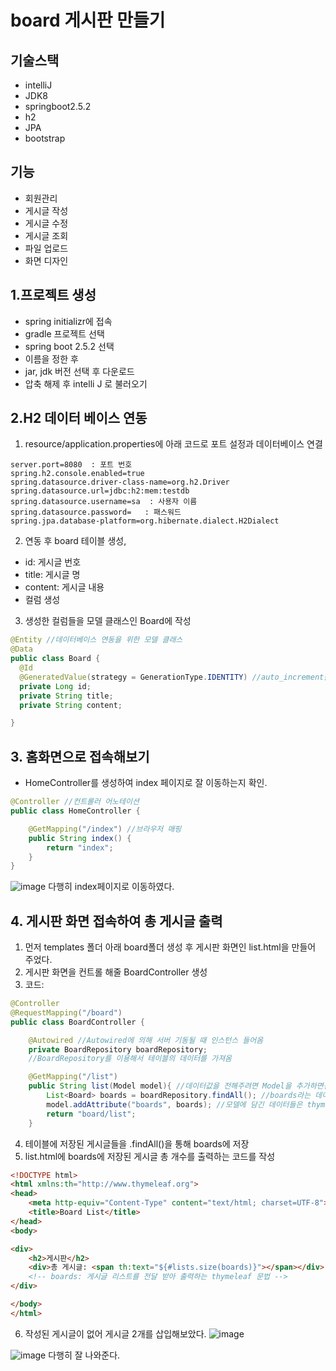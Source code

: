 # board 게시판 만들기

## 기술스택 
- intelliJ
- JDK8
- springboot2.5.2
- h2
- JPA
- bootstrap

## 기능
- 회원관리
- 게시글 작성
- 게시글 수정
- 게시글 조회
- 파일 업로드
- 화면 디자인

## 1.프로젝트 생성 
  * spring initializr에 접속
  * gradle 프로젝트 선택
  * spring boot 2.5.2 선택
  * 이름을 정한 후 
  * jar, jdk 버전 선택 후 다운로드
  * 압축 해제 후 intelli J 로 불러오기


## 2.H2 데이터 베이스 연동

  1. resource/application.properties에 아래 코드로 포트 설정과 데이터베이스 연결
  
  ```
 server.port=8080  : 포트 번호 
 spring.h2.console.enabled=true
 spring.datasource.driver-class-name=org.h2.Driver
 spring.datasource.url=jdbc:h2:mem:testdb
 spring.datasource.username=sa  : 사용자 이름
 spring.datasource.password=   : 패스워드
 spring.jpa.database-platform=org.hibernate.dialect.H2Dialect
  ```
  2. 연동 후 board 테이블 생성, 
   * id: 게시글 번호
   * title: 게시글 명
   * content: 게시글 내용
   * 컬럼 생성
   
  3. 생성한 컬럼들을 모델 클래스인 Board에 작성  
  ```java
  @Entity //데이터베이스 연동을 위한 모델 클래스
@Data
public class Board {
    @Id
    @GeneratedValue(strategy = GenerationType.IDENTITY) //auto_increment를 사용하면 자동으로 게시글 번호가 증가 되도록 해주는 어노테이션
    private Long id;
    private String title;
    private String content;

}
```

## 3. 홈화면으로 접속해보기

* HomeController를 생성하여 index 페이지로 잘 이동하는지 확인.
```java
@Controller //컨트롤러 어노테이션
public class HomeController {

    @GetMapping("/index") //브라우저 매핑
    public String index() {
        return "index";
    }
}
```
![image](https://user-images.githubusercontent.com/84885273/125758483-7673e532-4bb1-466c-b8cf-91911888294d.png)
다행히 index페이지로 이동하였다.

## 4. 게시판 화면 접속하여 총 게시글 출력 
1. 먼저 templates 폴더 아래 board폴더 생성 후 게시판 화면인 list.html을 만들어 주었다.
2. 게시판 화면을 컨트롤 해줄 BoardController 생성 
3. 코드:
```java
@Controller
@RequestMapping("/board")
public class BoardController {

    @Autowired //Autowired에 의해 서버 기동될 때 인스턴스 들어옴
    private BoardRepository boardRepository;
    //BoardRepository를 이용해서 테이블의 데이터를 가져옴

    @GetMapping("/list")
    public String list(Model model){ //데이터값을 전해주려면 Model을 추가하면됨
        List<Board> boards = boardRepository.findAll(); //boards라는 데이터 가져옴
        model.addAttribute("boards", boards); //모델에 담긴 데이터들은 thymeleaf를 이용해서 사용할 수 있음
        return "board/list";
    }
```
4. 테이블에 저장된 게시글들을 .findAll()을 통해 boards에 저장 
5. list.html에 boards에 저장된 게시글 총 개수를 출력하는 코드를 작성
```html
<!DOCTYPE html>
<html xmlns:th="http://www.thymeleaf.org">
<head>
    <meta http-equiv="Content-Type" content="text/html; charset=UTF-8">
    <title>Board List</title>
</head>
<body>

<div>
    <h2>게시판</h2>
    <div>총 게시글: <span th:text="${#lists.size(boards)}"></span></div>
    <!-- boards: 게시글 리스트를 전달 받아 출력하는 thymeleaf 문법 -->
</div>

</body>
</html>
```
6. 작성된 게시글이 없어 게시글 2개를 삽입해보았다.
![image](https://user-images.githubusercontent.com/84885273/125760942-f06796c8-eaff-4936-b69f-ef1abf2edb69.png)

![image](https://user-images.githubusercontent.com/84885273/125760848-a365eb58-1ef9-4c2e-9f2e-028b3ecdbda9.png)
다행히 잘 나와준다.

   

